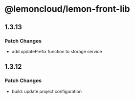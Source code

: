 # @lemoncloud/lemon-front-lib

## 1.3.13

### Patch Changes

-   add updatePrefix function to storage service

## 1.3.12

### Patch Changes

-   build: update project configuration
